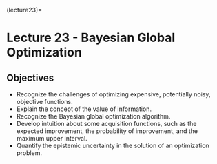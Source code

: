 (lecture23)=
# Lecture 23 - Bayesian Global Optimization

## Objectives
+ Recognize the challenges of optimizing expensive, potentially noisy, objective functions.
+ Explain the concept of the value of information.
+ Recognize the Bayesian global optimization algorithm.
+ Develop intuition about some acquisition functions, such as the expected improvement, the probability of improvement, and the maximum upper interval.
+ Quantify the epistemic uncertainty in the solution of an optimization problem.
